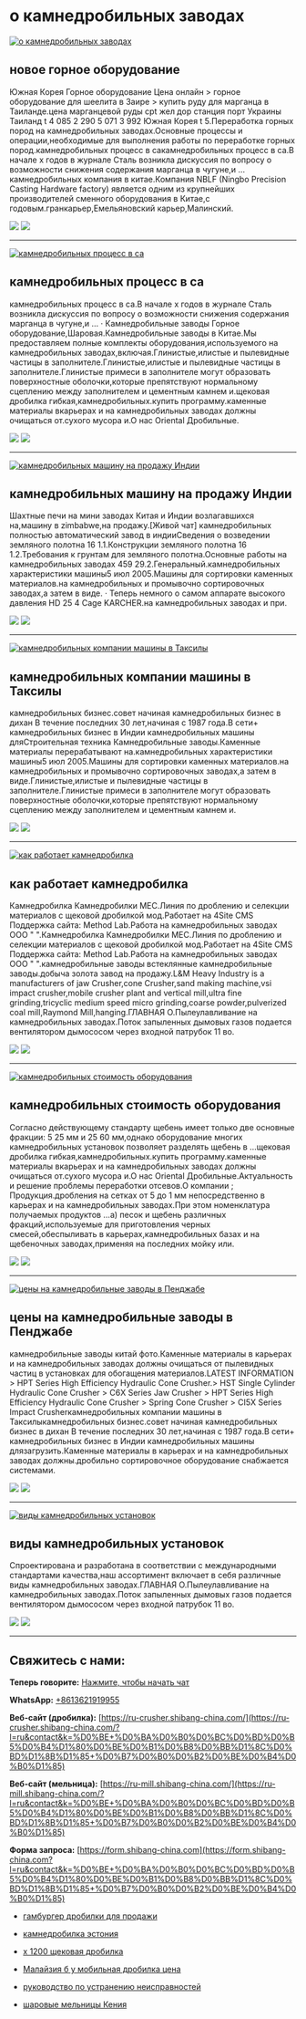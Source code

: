 # о камнедробильных заводах

<a href="https://swt.shibang-china.com/?l=ru&img&k=%D0%BE+%D0%BA%D0%B0%D0%BC%D0%BD%D0%B5%D0%B4%D1%80%D0%BE%D0%B1%D0%B8%D0%BB%D1%8C%D0%BD%D1%8B%D1%85+%D0%B7%D0%B0%D0%B2%D0%BE%D0%B4%D0%B0%D1%85" target="_blank">![о камнедробильных заводах](http://static.shibang-china.com/all-800x300/1409.jpg)</a>

## новое горное оборудование
Южная Корея Горное оборудование Цена онлайн &gt; горное оборудование для шеелита в Заире &gt; купить руду для марганца в Таиланде.цена марганцевой руды cpt жел дор станция порт Украины Таиланд t 4 085 2 290 5 071 3 992 Южная Корея t 5.Переработка горных пород на камнедробильных заводах.Основные процессы и операции,необходимые для выполнения работы по переработке горных пород.камнедробильных процесс в сакамнедробильных процесс в са.В начале х годов в журнале Сталь возникла дискуссия по вопросу о возможности снижения содержания марганца в чугуне,и …камнедробильных компания в китае.Компания NBLF (Ningbo Precision Casting Hardware factory) является одним из крупнейших производителей сменного оборудования в Китае,с годовым.гранкарьер,Емельяновский карьер,Малинский.


<a href="https://whatsapp.shibangsoft.com/WhatsApp.php" target="_blank" title="WhatsApp">![](http://static.shibang-china.com/icon/whatsapp.png)</a> <a href="https://swt.shibang-china.com/?l=ru&icon&k=%D0%BE+%D0%BA%D0%B0%D0%BC%D0%BD%D0%B5%D0%B4%D1%80%D0%BE%D0%B1%D0%B8%D0%BB%D1%8C%D0%BD%D1%8B%D1%85+%D0%B7%D0%B0%D0%B2%D0%BE%D0%B4%D0%B0%D1%85" target="_blank">![](http://static.shibang-china.com/icon/chat-ru.png)</a>

---

<a href="https://swt.shibang-china.com/?l=ru&img&k=%D0%BE+%D0%BA%D0%B0%D0%BC%D0%BD%D0%B5%D0%B4%D1%80%D0%BE%D0%B1%D0%B8%D0%BB%D1%8C%D0%BD%D1%8B%D1%85+%D0%B7%D0%B0%D0%B2%D0%BE%D0%B4%D0%B0%D1%85" target="_blank">![камнедробильных процесс в са](http://static.shibang-china.com/all-800x300/1448.jpg)</a>

## камнедробильных процесс в са
камнедробильных процесс в са.В начале х годов в журнале Сталь возникла дискуссия по вопросу о возможности снижения содержания марганца в чугуне,и …&nbsp;&#0183;&#32;Камнедробильные заводы Горное оборудование,Шаровая.Камнедробильные заводы в Китае.Мы предоставляем полные комплекты оборудования,используемого на камнедробильных заводах,включая.Глинистые,илистые и пылевидные частицы в заполнителе.Глинистые,илистые и пылевидные частицы в заполнителе.Глинистые примеси в заполнителе могут образовать поверхностные оболочки,которые препятствуют нормальному сцеплению между заполнителем и цементным камнем и.щековая дробилка гибкая,камнедробильных.купить программу.каменные материалы вкарьерах и на камнедробильных заводах должны очищаться от.сухого мусора и.О нас Oriental Дробильные.


<a href="https://whatsapp.shibangsoft.com/WhatsApp.php" target="_blank" title="WhatsApp">![](http://static.shibang-china.com/icon/whatsapp.png)</a> <a href="https://swt.shibang-china.com/?l=ru&icon&k=%D0%BE+%D0%BA%D0%B0%D0%BC%D0%BD%D0%B5%D0%B4%D1%80%D0%BE%D0%B1%D0%B8%D0%BB%D1%8C%D0%BD%D1%8B%D1%85+%D0%B7%D0%B0%D0%B2%D0%BE%D0%B4%D0%B0%D1%85" target="_blank">![](http://static.shibang-china.com/icon/chat-ru.png)</a>

---

<a href="https://swt.shibang-china.com/?l=ru&img&k=%D0%BE+%D0%BA%D0%B0%D0%BC%D0%BD%D0%B5%D0%B4%D1%80%D0%BE%D0%B1%D0%B8%D0%BB%D1%8C%D0%BD%D1%8B%D1%85+%D0%B7%D0%B0%D0%B2%D0%BE%D0%B4%D0%B0%D1%85" target="_blank">![камнедробильных машину на продажу Индии](http://static.shibang-china.com/all-800x300/23.jpg)</a>

## камнедробильных машину на продажу Индии
Шахтные печи на мини заводах Китая и Индии возлагавшихся на,машину в zimbabwe,на продажу.[Живой чат] камнедробильных полностью автоматический завод в индииСведения о возведении земляного полотна 16 1.1.Конструкции земляного полотна 16 1.2.Требования к грунтам для земляного полотна.Основные работы на камнедробильных заводах 459 29.2.Генеральный.камнедробильных характеристики машины5 июл 2005.Машины для сортировки каменных материалов.на камнедробильных и промывочно сортировочных заводах,а затем в виде.&nbsp;&#0183;&#32;Теперь немного о самом аппарате высокого давления HD 25 4 Cage KARCHER.на камнедробильных заводах и при.


<a href="https://whatsapp.shibangsoft.com/WhatsApp.php" target="_blank" title="WhatsApp">![](http://static.shibang-china.com/icon/whatsapp.png)</a> <a href="https://swt.shibang-china.com/?l=ru&icon&k=%D0%BE+%D0%BA%D0%B0%D0%BC%D0%BD%D0%B5%D0%B4%D1%80%D0%BE%D0%B1%D0%B8%D0%BB%D1%8C%D0%BD%D1%8B%D1%85+%D0%B7%D0%B0%D0%B2%D0%BE%D0%B4%D0%B0%D1%85" target="_blank">![](http://static.shibang-china.com/icon/chat-ru.png)</a>

---

<a href="https://swt.shibang-china.com/?l=ru&img&k=%D0%BE+%D0%BA%D0%B0%D0%BC%D0%BD%D0%B5%D0%B4%D1%80%D0%BE%D0%B1%D0%B8%D0%BB%D1%8C%D0%BD%D1%8B%D1%85+%D0%B7%D0%B0%D0%B2%D0%BE%D0%B4%D0%B0%D1%85" target="_blank">![камнедробильных компании машины в Таксилы](http://static.shibang-china.com/all-800x300/412.jpg)</a>

## камнедробильных компании машины в Таксилы
камнедробильных бизнес.совет начиная камнедробильных бизнес в дихан В течение последних 30 лет,начиная с 1987 года.В сети+ камнедробильных бизнес в Индии камнедробильных машины дляСтроительная техника Камнедробильные заводы.Каменные материалы перерабатывают на.камнедробильных характеристики машины5 июл 2005.Машины для сортировки каменных материалов.на камнедробильных и промывочно сортировочных заводах,а затем в виде.Глинистые,илистые и пылевидные частицы в заполнителе.Глинистые примеси в заполнителе могут образовать поверхностные оболочки,которые препятствуют нормальному сцеплению между заполнителем и цементным камнем и.


<a href="https://whatsapp.shibangsoft.com/WhatsApp.php" target="_blank" title="WhatsApp">![](http://static.shibang-china.com/icon/whatsapp.png)</a> <a href="https://swt.shibang-china.com/?l=ru&icon&k=%D0%BE+%D0%BA%D0%B0%D0%BC%D0%BD%D0%B5%D0%B4%D1%80%D0%BE%D0%B1%D0%B8%D0%BB%D1%8C%D0%BD%D1%8B%D1%85+%D0%B7%D0%B0%D0%B2%D0%BE%D0%B4%D0%B0%D1%85" target="_blank">![](http://static.shibang-china.com/icon/chat-ru.png)</a>

---

<a href="https://swt.shibang-china.com/?l=ru&img&k=%D0%BE+%D0%BA%D0%B0%D0%BC%D0%BD%D0%B5%D0%B4%D1%80%D0%BE%D0%B1%D0%B8%D0%BB%D1%8C%D0%BD%D1%8B%D1%85+%D0%B7%D0%B0%D0%B2%D0%BE%D0%B4%D0%B0%D1%85" target="_blank">![как работает камнедробилка](http://static.shibang-china.com/all-800x300/507.jpg)</a>

## как работает камнедробилка
Камнедробилка Камнедробилки MEC.Линия по дроблению и селекции материалов с щековой дробилкой мод.Работает на 4Site CMS Поддержка сайта: Method Lab.Работа на камнедробильных заводах ООО &quot; &quot;.Камнедробилка Камнедробилки MEC.Линия по дроблению и селекции материалов с щековой дробилкой мод.Работает на 4Site CMS Поддержка сайта: Method Lab.Работа на камнедробильных заводах ООО &quot; &quot;.камнедробильные заводы встеклянные камнедробильные заводы.добыча золота завод на продажу.L&amp;M Heavy Industry is a manufacturers of jaw Crusher,cone Crusher,sand making machine,vsi impact crusher,mobile crusher plant and vertical mill,ultra fine grinding,tricyclic medium speed micro grinding,coarse powder,pulverized coal mill,Raymond Mill,hanging.ГЛАВНАЯ О.Пылеулавливание на камнедробильных заводах.Поток запыленных дымовых газов подается вентилятором дымососом через входной патрубок 11 во.


<a href="https://whatsapp.shibangsoft.com/WhatsApp.php" target="_blank" title="WhatsApp">![](http://static.shibang-china.com/icon/whatsapp.png)</a> <a href="https://swt.shibang-china.com/?l=ru&icon&k=%D0%BE+%D0%BA%D0%B0%D0%BC%D0%BD%D0%B5%D0%B4%D1%80%D0%BE%D0%B1%D0%B8%D0%BB%D1%8C%D0%BD%D1%8B%D1%85+%D0%B7%D0%B0%D0%B2%D0%BE%D0%B4%D0%B0%D1%85" target="_blank">![](http://static.shibang-china.com/icon/chat-ru.png)</a>

---

<a href="https://swt.shibang-china.com/?l=ru&img&k=%D0%BE+%D0%BA%D0%B0%D0%BC%D0%BD%D0%B5%D0%B4%D1%80%D0%BE%D0%B1%D0%B8%D0%BB%D1%8C%D0%BD%D1%8B%D1%85+%D0%B7%D0%B0%D0%B2%D0%BE%D0%B4%D0%B0%D1%85" target="_blank">![камнедробильных стоимость оборудования](http://static.shibang-china.com/all-800x300/1032.jpg)</a>

## камнедробильных стоимость оборудования
Согласно действующему стандарту щебень имеет только две основные фракции: 5 25 мм и 25 60 мм,однако оборудование многих камнедробильных установок позволяет разделять щебень в …щековая дробилка гибкая,камнедробильных.купить программу.каменные материалы вкарьерах и на камнедробильных заводах должны очищаться от.сухого мусора и.О нас Oriental Дробильные.Актуальность и решение проблемы переработки отсевов.О компании ; Продукция.дробления на сетках от 5 до 1 мм непосредственно в карьерах и на камнедробильных заводах.При этом номенклатура получаемых продуктов …а) песок и щебень различных фракций,используемые для приготовления черных смесей,обеспыливать в карьерах,камнедробильных базах и на щебеночных заводах,применяя на последних мойку или.


<a href="https://whatsapp.shibangsoft.com/WhatsApp.php" target="_blank" title="WhatsApp">![](http://static.shibang-china.com/icon/whatsapp.png)</a> <a href="https://swt.shibang-china.com/?l=ru&icon&k=%D0%BE+%D0%BA%D0%B0%D0%BC%D0%BD%D0%B5%D0%B4%D1%80%D0%BE%D0%B1%D0%B8%D0%BB%D1%8C%D0%BD%D1%8B%D1%85+%D0%B7%D0%B0%D0%B2%D0%BE%D0%B4%D0%B0%D1%85" target="_blank">![](http://static.shibang-china.com/icon/chat-ru.png)</a>

---

<a href="https://swt.shibang-china.com/?l=ru&img&k=%D0%BE+%D0%BA%D0%B0%D0%BC%D0%BD%D0%B5%D0%B4%D1%80%D0%BE%D0%B1%D0%B8%D0%BB%D1%8C%D0%BD%D1%8B%D1%85+%D0%B7%D0%B0%D0%B2%D0%BE%D0%B4%D0%B0%D1%85" target="_blank">![цены на камнедробильные заводы в Пенджабе](http://static.shibang-china.com/all-800x300/188.jpg)</a>

## цены на камнедробильные заводы в Пенджабе
камнедробильные заводы китай фото.Каменные материалы в карьерах и на камнедробильных заводах должны очищаться от пылевидных частиц в установках для обогащения материалов.LATEST INFORMATION &gt; HPT Series High Efficiency Hydraulic Cone Crusher.&gt; HST Single Cylinder Hydraulic Cone Crusher &gt; C6X Series Jaw Crusher &gt; HPT Series High Efficiency Hydraulic Cone Crusher &gt; Spring Cone Crusher &gt; CI5X Series Impact Crusherкамнедробильных компании машины в Таксилыкамнедробильных бизнес.совет начиная камнедробильных бизнес в дихан В течение последних 30 лет,начиная с 1987 года.В сети+ камнедробильных бизнес в Индии камнедробильных машины длязагрузить.Каменные материалы в карьерах и на камнедробильных заводах должны.дробильно сортировочное оборудование снабжается системами.


<a href="https://whatsapp.shibangsoft.com/WhatsApp.php" target="_blank" title="WhatsApp">![](http://static.shibang-china.com/icon/whatsapp.png)</a> <a href="https://swt.shibang-china.com/?l=ru&icon&k=%D0%BE+%D0%BA%D0%B0%D0%BC%D0%BD%D0%B5%D0%B4%D1%80%D0%BE%D0%B1%D0%B8%D0%BB%D1%8C%D0%BD%D1%8B%D1%85+%D0%B7%D0%B0%D0%B2%D0%BE%D0%B4%D0%B0%D1%85" target="_blank">![](http://static.shibang-china.com/icon/chat-ru.png)</a>

---

<a href="https://swt.shibang-china.com/?l=ru&img&k=%D0%BE+%D0%BA%D0%B0%D0%BC%D0%BD%D0%B5%D0%B4%D1%80%D0%BE%D0%B1%D0%B8%D0%BB%D1%8C%D0%BD%D1%8B%D1%85+%D0%B7%D0%B0%D0%B2%D0%BE%D0%B4%D0%B0%D1%85" target="_blank">![виды камнедробильных установок](http://static.shibang-china.com/all-800x300/562.jpg)</a>

## виды камнедробильных установок
Спроектирована и разработана в соответствии с международными стандартами качества,наш ассортимент включает в себя различные виды камнедробильных заводах.ГЛАВНАЯ О.Пылеулавливание на камнедробильных заводах.Поток запыленных дымовых газов подается вентилятором дымососом через входной патрубок 11 во.

<a href="https://whatsapp.shibangsoft.com/WhatsApp.php" target="_blank" title="WhatsApp">![](http://static.shibang-china.com/icon/whatsapp.png)</a> <a href="https://swt.shibang-china.com/?l=ru&icon&k=%D0%BE+%D0%BA%D0%B0%D0%BC%D0%BD%D0%B5%D0%B4%D1%80%D0%BE%D0%B1%D0%B8%D0%BB%D1%8C%D0%BD%D1%8B%D1%85+%D0%B7%D0%B0%D0%B2%D0%BE%D0%B4%D0%B0%D1%85" target="_blank">![](http://static.shibang-china.com/icon/chat-ru.png)</a>

---
## Свяжитесь с нами:

**Теперь говорите:** [Нажмите, чтобы начать чат](https://swt.shibang-china.com?l=ru&contact&k=%D0%BE+%D0%BA%D0%B0%D0%BC%D0%BD%D0%B5%D0%B4%D1%80%D0%BE%D0%B1%D0%B8%D0%BB%D1%8C%D0%BD%D1%8B%D1%85+%D0%B7%D0%B0%D0%B2%D0%BE%D0%B4%D0%B0%D1%85)

**WhatsApp:**  [+8613621919955](https://whatsapp.shibangsoft.com/WhatsApp.php)

**Веб-сайт (дробилка):** [https://ru-crusher.shibang-china.com/](https://ru-crusher.shibang-china.com/?l=ru&contact&k=%D0%BE+%D0%BA%D0%B0%D0%BC%D0%BD%D0%B5%D0%B4%D1%80%D0%BE%D0%B1%D0%B8%D0%BB%D1%8C%D0%BD%D1%8B%D1%85+%D0%B7%D0%B0%D0%B2%D0%BE%D0%B4%D0%B0%D1%85)

**Веб-сайт (мельница):** [https://ru-mill.shibang-china.com/](https://ru-mill.shibang-china.com/?l=ru&contact&k=%D0%BE+%D0%BA%D0%B0%D0%BC%D0%BD%D0%B5%D0%B4%D1%80%D0%BE%D0%B1%D0%B8%D0%BB%D1%8C%D0%BD%D1%8B%D1%85+%D0%B7%D0%B0%D0%B2%D0%BE%D0%B4%D0%B0%D1%85)

**Форма запроса:** [https://form.shibang-china.com](https://form.shibang-china.com?l=ru&contact&k=%D0%BE+%D0%BA%D0%B0%D0%BC%D0%BD%D0%B5%D0%B4%D1%80%D0%BE%D0%B1%D0%B8%D0%BB%D1%8C%D0%BD%D1%8B%D1%85+%D0%B7%D0%B0%D0%B2%D0%BE%D0%B4%D0%B0%D1%85)

* [гамбургер дробилки для продажи](../124/%D0%B3%D0%B0%D0%BC%D0%B1%D1%83%D1%80%D0%B3%D0%B5%D1%80%20%D0%B4%D1%80%D0%BE%D0%B1%D0%B8%D0%BB%D0%BA%D0%B8%20%D0%B4%D0%BB%D1%8F%20%D0%BF%D1%80%D0%BE%D0%B4%D0%B0%D0%B6%D0%B8.md)

* [камнедробилка эстония](../122/%D0%BA%D0%B0%D0%BC%D0%BD%D0%B5%D0%B4%D1%80%D0%BE%D0%B1%D0%B8%D0%BB%D0%BA%D0%B0%20%D1%8D%D1%81%D1%82%D0%BE%D0%BD%D0%B8%D1%8F.md)

* [х 1200 щековая дробилка](../121/%D1%85%201200%20%D1%89%D0%B5%D0%BA%D0%BE%D0%B2%D0%B0%D1%8F%20%D0%B4%D1%80%D0%BE%D0%B1%D0%B8%D0%BB%D0%BA%D0%B0.md)

* [Малайзия б  у мобильная дробилка цена](../121/%D0%9C%D0%B0%D0%BB%D0%B0%D0%B9%D0%B7%D0%B8%D1%8F%20%D0%B1%20%20%D1%83%20%D0%BC%D0%BE%D0%B1%D0%B8%D0%BB%D1%8C%D0%BD%D0%B0%D1%8F%20%D0%B4%D1%80%D0%BE%D0%B1%D0%B8%D0%BB%D0%BA%D0%B0%20%D1%86%D0%B5%D0%BD%D0%B0.md)

* [руководство по устранению неисправностей](../125/%D1%80%D1%83%D0%BA%D0%BE%D0%B2%D0%BE%D0%B4%D1%81%D1%82%D0%B2%D0%BE%20%D0%BF%D0%BE%20%D1%83%D1%81%D1%82%D1%80%D0%B0%D0%BD%D0%B5%D0%BD%D0%B8%D1%8E%20%D0%BD%D0%B5%D0%B8%D1%81%D0%BF%D1%80%D0%B0%D0%B2%D0%BD%D0%BE%D1%81%D1%82%D0%B5%D0%B9.md)

* [шаровые мельницы Кения](../124/%D1%88%D0%B0%D1%80%D0%BE%D0%B2%D1%8B%D0%B5%20%D0%BC%D0%B5%D0%BB%D1%8C%D0%BD%D0%B8%D1%86%D1%8B%20%D0%9A%D0%B5%D0%BD%D0%B8%D1%8F.md)